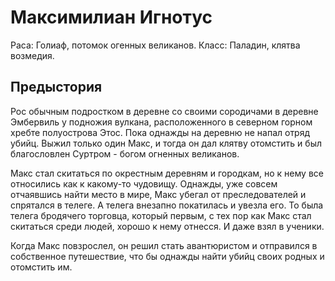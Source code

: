 # Максимилиан Игнотус

Раса: Голиаф, потомок огенных великанов.
Класс: Паладин, клятва возмедия.

## Предыстория

Рос обычным подростком в деревне со своими сородичами в деревне Эмбервиль у подножия вулкана,
расположенного в северном горном хребте полуострова Этос.
Пока однажды на деревню не напал отряд убийц.
Выжил только один Макс, и тогда он дал клятву отомстить и был благословлен Суртром - богом огненных великанов.

Макс стал скитаться по окрестным деревням и городкам, но к нему все относились как к какому-то чудовищу.
Однажды, уже совсем отчаявшись найти место в мире, Макс убегал от преследователей и спрятался в телеге.
А телега внезапно покатилась и увезла его. То была телега бродячего торговца, который первым, с тех пор как Макс стал скитаться среди людей, хорошо к нему отнесся. И даже взял в ученики.

Когда Макс повзрослел, он решил стать авантюристом и отправился в собственное путешествие,
что бы однажды найти убийц своих родных и отомстить им.

